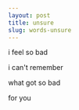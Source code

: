 ```yaml
---
layout: post
title: unsure
slug: words-unsure
---
```


i feel so bad

i can't remember 

what got so bad 

for you
